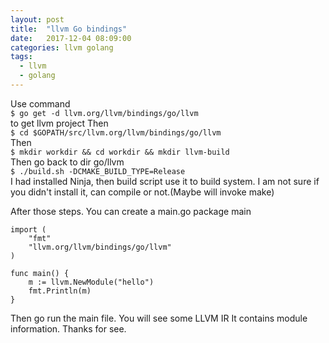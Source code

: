 ```yaml
---
layout: post
title:  "llvm Go bindings"
date:   2017-12-04 08:09:00
categories: llvm golang
tags:
  - llvm
  - golang
---
```


Use command<br>
`$ go get -d llvm.org/llvm/bindings/go/llvm`<br>
to get llvm project
Then<br>
`$ cd $GOPATH/src/llvm.org/llvm/bindings/go/llvm `  
Then  
`$ mkdir workdir && cd workdir && mkdir llvm-build`  
Then go back to dir go/llvm  
`$ ./build.sh -DCMAKE_BUILD_TYPE=Release`  
I had installed Ninja, then build script use it to build system.
I am not sure if you didn't install it, can compile or not.(Maybe will invoke make)

After those steps.
You can create a main.go
package main

```golang
import (
    "fmt"
    "llvm.org/llvm/bindings/go/llvm"
)

func main() {
    m := llvm.NewModule("hello")
    fmt.Println(m)
}
```

Then go run the main file.
You will see some LLVM IR
It contains module information.
Thanks for see.